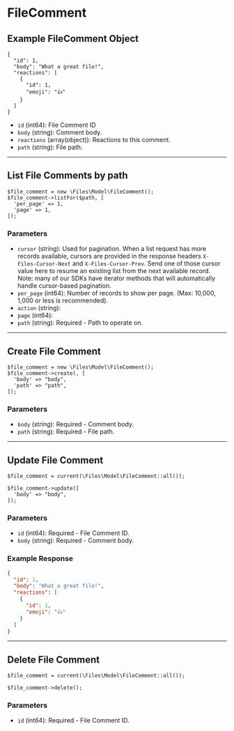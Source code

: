 # FileComment

## Example FileComment Object

```
{
  "id": 1,
  "body": "What a great file!",
  "reactions": [
    {
      "id": 1,
      "emoji": "👍"
    }
  ]
}
```

* `id` (int64): File Comment ID
* `body` (string): Comment body.
* `reactions` (array(object)): Reactions to this comment.
* `path` (string): File path.

---

## List File Comments by path

```
$file_comment = new \Files\Model\FileComment();
$file_comment->listFor($path, [
  'per_page' => 1,
  'page' => 1,
]);
```


### Parameters

* `cursor` (string): Used for pagination.  When a list request has more records available, cursors are provided in the response headers `X-Files-Cursor-Next` and `X-Files-Cursor-Prev`.  Send one of those cursor value here to resume an existing list from the next available record.  Note: many of our SDKs have iterator methods that will automatically handle cursor-based pagination.
* `per_page` (int64): Number of records to show per page.  (Max: 10,000, 1,000 or less is recommended).
* `action` (string): 
* `page` (int64): 
* `path` (string): Required - Path to operate on.

---

## Create File Comment

```
$file_comment = new \Files\Model\FileComment();
$file_comment->create(, [
  'body' => "body",
  'path' => "path",
]);
```


### Parameters

* `body` (string): Required - Comment body.
* `path` (string): Required - File path.

---

## Update File Comment

```
$file_comment = current(\Files\Model\FileComment::all());

$file_comment->update([
  'body' => "body",
]);
```

### Parameters

* `id` (int64): Required - File Comment ID.
* `body` (string): Required - Comment body.

### Example Response

```json
{
  "id": 1,
  "body": "What a great file!",
  "reactions": [
    {
      "id": 1,
      "emoji": "👍"
    }
  ]
}
```

---

## Delete File Comment

```
$file_comment = current(\Files\Model\FileComment::all());

$file_comment->delete();
```

### Parameters

* `id` (int64): Required - File Comment ID.

